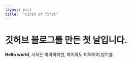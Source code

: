 ```yaml
---
layout: post
title:  "First of first"
---
```


# 깃허브 블로그를 만든 첫 날입니다.

**Hello world**, 
시작은 미약하지만, 마지막도 미약하지 않기를.

